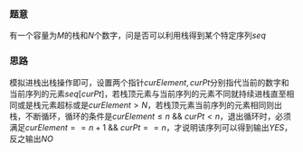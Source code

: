 ### 题意
有一个容量为$M$的栈和$N$个数字，问是否可以利用栈得到某个特定序列$seq$

### 思路
模拟进栈出栈操作即可，设置两个指针$curElement,curPt$分别指代当前的数字和当前序列的元素$seq[curPt]$，若栈顶元素与当前序列的元素不同就持续进栈直至相同或是栈元素超标或是$curElement > N$，若栈顶元素当前序列的元素相同则出栈，不断循环，循环的条件是$curElement \le n$ && $curPt < n$，退出循环时，必须满足$curElement == n + 1$ && $curPt == n$，才说明该序列可以得到输出$YES$，反之输出$NO$